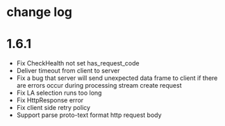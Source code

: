 change log
====

# 1.6.1

* Fix CheckHealth not set has_request_code
* Deliver timeout from client to server
* Fix a bug that server will send unexpected data frame to client if there are errors occur during processing stream create request
* Fix LA selection runs too long
* Fix HttpResponse error
* Fix client side retry policy
* Support parse proto-text format http request body